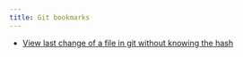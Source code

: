 ```yaml
---
title: Git bookmarks
---
```


- [View last change of a file in git without knowing the hash](https://dev.to/franzwong/view-last-change-of-a-file-in-git-2och)